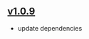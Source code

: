 ## [v1.0.9](https://github.com/push2cloud/cf-workflows/compare/v1.0.0...v1.0.9)
- update dependencies
